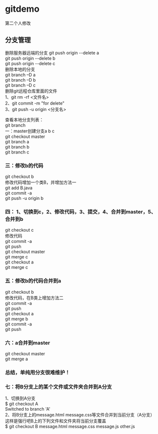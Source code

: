 # gitdemo
第二个人修改

##  分支管理
删除服务器远端的分支
    git push origin --delete a</br>
    git push origin --delete  b</br>
    git push origin --delete  c</br>
删除本地的分支</br>
git branch –D a</br>
git branch –D b</br>
git branch –D c</br>
删除git远程仓库里面的文件</br>
1、git rm -rf <文件名></br>
2、git commit -m "for delete"</br>
3、git push -u origin <分支名></br>

查看本地分支列表：</br>
git branch</br>
一：master创建分支a b c</br>
git checkout master</br>
git branch a</br>
git branch b</br>
git branch c</br>
### 三：修改b的代码</br>
git checkout b</br>
修改代码增加一个类B，并增加方法一</br>
git add B.java</br>
git commit -a</br>
git push -u origin b</br>
### 四： 1、切换到c，2、修改代码，3、提交，4、合并到master，5、合并到b</br>
git checkout c</br>
修改代码</br>
git commit -a</br>
git push</br>
git checkout master</br>
git merge c</br>
git checkout a</br>
git merge c</br>

### 五：修改b的代码合并到a</br>
git checkout b</br>
修改代码，在B类上增加方法二</br>
git commit -a</br>
git push</br>
git checkout a</br>
git merge b</br>
git commit -a</br>
git push</br>

### 六：a合并到master</br>
git checkout master</br>
git merge a</br>
### 总结，单纯用分支很难维护！</br>
### 七：将B分支上的某个文件或文件夹合并到A分支</br>
1、切换到A分支</br>
$ git checkout A</br>
Switched to branch 'A'</br>
 2、将B分支上的message.html message.css等文件合并到当前分支（A分支）</br>
 这样是强行吧B上的下列文件和文件夹将当前分支覆盖 </br>
$ git checkout B message.html message.css message.js other.js</br>
